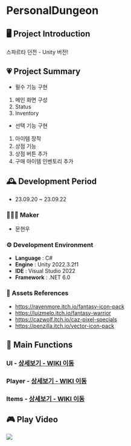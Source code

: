# PersonalDungeon
## 🖥️ Project Introduction
스파르타 던전 - Unity  버전!

## 💗 Project Summary
- 필수 기능 구현
1. 메인 화면 구성
2. Status
3. Inventory

- 선택 기능 구현
1. 아이템 장착
2. 상점 기능
3. 상점 버튼 추가
4. 구매 아이템 인벤토리 추가

## 🕰️ Development Period
* 23.09.20 ~ 23.09.22

### 🧑‍🤝‍🧑 Maker
 - 문현우

### ⚙️ Development Environment
- **Language** : C#
- **Engine** : Unity 2022.3.2f1
- **IDE** : Visual Studio 2022
- **Framework** : .NET 6.0

### 📜 Assets References
- https://ravenmore.itch.io/fantasy-icon-pack
- https://luizmelo.itch.io/fantasy-warrior
- https://cazwolf.itch.io/caz-pixel-specials
- https://penzilla.itch.io/vector-icon-pack

## 📌 Main Functions
### UI - <a href="https://github.com/Munch310/PersonalDungeon/wiki/1.-UI" >상세보기 - WIKI 이동</a>

### Player - <a href="https://github.com/NBCampUnityA05/SaveTheUndead/wiki/2-%E2%80%90-PlayerManager" >상세보기 - WIKI 이동</a>

### Items - <a href="https://github.com/NBCampUnityA05/SaveTheUndead/wiki/3-%E2%80%90-LifeManager" >상세보기 - WIKI 이동</a>

## 🎮 Play Video
<img src="https://github.com/Munch310/PersonalDungeon/assets/84183932/99dde02d-95d3-45d7-88cc-b8f64c3ef711" sytle="width:64px">
</img>
